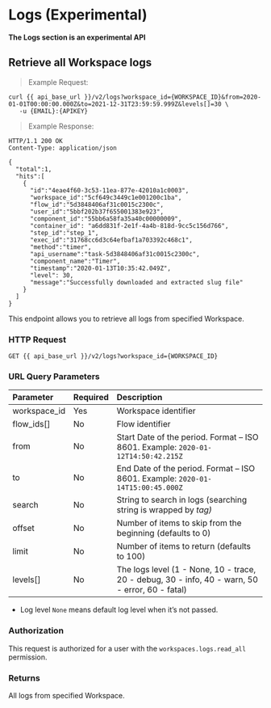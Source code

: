 # Logs (Experimental)

 <aside class="warning">
 <b>The Logs section is an experimental API</b>
 </aside>


## Retrieve all Workspaсe logs

> Example Request:

```shell
curl {{ api_base_url }}/v2/logs?workspace_id={WORKSPACE_ID}&from=2020-01-01T00:00:00.000Z&to=2021-12-31T23:59:59.999Z&levels[]=30 \
   -u {EMAIL}:{APIKEY}
```

> Example Response:

```http
HTTP/1.1 200 OK
Content-Type: application/json

{
  "total":1,
  "hits":[
    {
      "id":"4eae4f60-3c53-11ea-877e-42010a1c0003",
      "workspace_id":"5cf649c3449c1e001200c1ba",
      "flow_id":"5d3848406af31c0015c2300c",
      "user_id":"5bbf202b37f655001383e923",
      "component_id":"55bb6a58fa35a40c00000009",
      "container_id": "a6dd831f-2e1f-4a4b-818d-9cc5c156d766",
      "step_id":"step_1",
      "exec_id":"31768cc6d3c64efbaf1a703392c468c1",
      "method":"timer",
      "api_username":"task-5d3848406af31c0015c2300c",
      "component_name":"Timer",
      "timestamp":"2020-01-13T10:35:42.049Z",
      "level": 30,
      "message":"Successfully downloaded and extracted slug file"
    }
  ]
}
```

This endpoint allows you to retrieve all logs from specified Workspace.

### HTTP Request

`GET {{ api_base_url }}/v2/logs?workspace_id={WORKSPACE_ID}`

### URL Query Parameters

| Parameter     | Required | Description                                                                        |
| :------------ | :------- | :--------------------------------------------------------------------------------- |
| workspace_id  | Yes      | Workspace identifier                                                               |
| flow_ids[]    | No       | Flow identifier                                                                    |
| from          | No       | Start Date of the period. Format – ISO 8601. Example: `2020-01-12T14:50:42.215Z`   |
| to            | No       | End Date of the period. Format – ISO 8601. Example: `2020-01-14T15:00:45.000Z`     |
| search        | No       | String to search in logs (searching string is wrapped by <em> tag)                 |
| offset        | No       | Number of items to skip from the beginning (defaults to 0)                         |
| limit         | No       | Number of items to return (defaults to 100)                                        |
| levels[]      | No       | The logs level (1 - None, 10 - trace, 20 - debug, 30 - info, 40 - warn, 50 - error, 60 - fatal)|

* Log level `None` means default log level when it’s not passed.

### Authorization

This request is authorized for a user with the `workspaces.logs.read_all` permission.

### Returns

All logs from specified Workspace.

